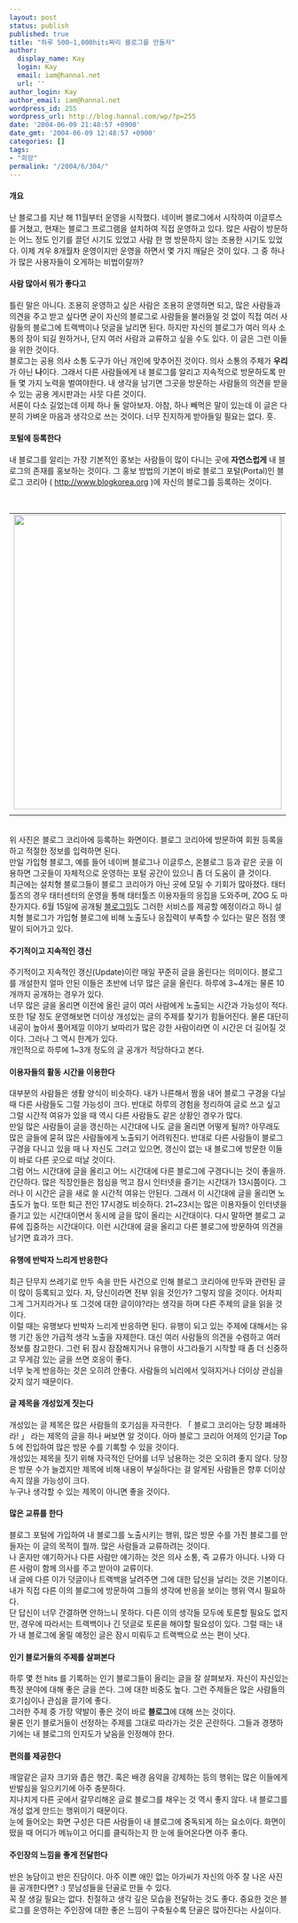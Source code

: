 ```yaml
---
layout: post
status: publish
published: true
title: "하루 500~1,000hits짜리 블로그를 만들자"
author:
  display_name: Kay
  login: Kay
  email: iam@hannal.net
  url: ''
author_login: Kay
author_email: iam@hannal.net
wordpress_id: 255
wordpress_url: http://blog.hannal.com/wp/?p=255
date: '2004-06-09 21:48:57 +0900'
date_gmt: '2004-06-09 12:48:57 +0900'
categories: []
tags:
- "희망"
permalink: "/2004/6/304/"
---
```

<h4>개요</h4>
<p>난 블로그를 지난 해 11월부터 운영을 시작했다. 네이버 블로그에서 시작하여 이글루스를 거쳤고, 현재는 블로그 프로그램을 설치하여 직접 운영하고 있다. 많은 사람이 방문하는 어느 정도 인기를 끌던 시기도 있었고 사람 한 명 방문하지 않는 조용한 시기도 있었다. 이제 겨우 8개월차 운영이지만 운영을 하면서 몇 가지 깨달은 것이 있다. 그 중 하나가 많은 사용자들이 오게하는 비법이랄까?</p>
<p></p>
<h4>사람 많아서 뭐가 좋다고</h4>
<p>틀린 말은 아니다. 조용히 운영하고 싶은 사람은 조용히 운영하면 되고, 많은 사람들과 의견을 주고 받고 싶다면 굳이 자신의 블로그로 사람들을 불러들일 것 없이 직접 여러 사람들의 블로그에 트랙백이나 덧글을 날리면 된다. 하지만 자신의 블로그가 여러 의사 소통의 장이 되길 원하거나, 단지 여러 사람과 교류하고 싶을 수도 있다. 이 글은 그런 이들을 위한 것이다.<br />
블로그는 공용 의사 소통 도구가 아닌 개인에 맞추어진 것이다. 의사 소통의 주체가 <b>우리</b>가 아닌 <b>나</b>이다. 그래서 다른 사람들에게 내 블로그를 알리고 지속적으로 방문하도록 만들 몇 가지 노력을 벌여야한다. 내 생각을 남기면 그곳을 방문하는 사람들의 의견을 받을 수 있는 공용 게시판과는 사뭇 다른 것이다.<br />
서론이 다소 길었는데 이제 하나 둘 알아보자. 아참, 하나 빼먹은 말이 있는데 이 글은 다분히 가벼운 마음과 생각으로 쓰는 것이다. 너무 진지하게 받아들일 필요는 없다. 훗.</p>
<p></p>
<h4>포털에 등록한다</h4>
<p>내 블로그를 알리는 가장 기본적인 홍보는 사람들이 많이 다니는 곳에 <b>자연스럽게</b> 내 블로그의 존재를 홍보하는 것이다. 그 홍보 방법의 기본이 바로 블로그 포털(Portal)인 블로그 코리아 (  <a href="http://www.blogkorea.org" target=_blank>http://www.blogkorea.org</a>  )에 자신의 블로그를 등록하는 것이다. <br />
<center><br />
<table>
<tr>
<td><center><img src="http://blog.hannal.com/tt-attach/0609/040609205411792184/406440.gif" width="483" height="530"/></center></td>
</tr>
<tr>
<td class="centerphoto"> </td>
</tr>
</table>
<p></center><br />
위 사진은 블로그 코리아에 등록하는 화면이다. 블로그 코리아에 방문하여 회원 등록을 하고 적절한 정보를 입력하면 된다.<br />
만일 가입형 블로그, 예를 들어 네이버 블로그나 이글루스, 온블로그 등과 같은 곳을 이용하면 그곳들이 자체적으로 운영하는 포털 공간이 있으니 좀 더 도움이 클 것이다.<br />
최근에는 설치형 블로그들이 블로그 코리아가 아닌 곳에 모일 수 기회가 많아졌다. <span class=key1 onclick=keyword_open('./kview.php?kd=%C5%C2%C5%CD%C5%F8%C1%EE')>태터툴즈</span>의 경우 태터센터의 운영을 통해 <span class=key1 onclick=keyword_open('./kview.php?kd=%C5%C2%C5%CD%C5%F8%C1%EE')>태터툴즈</span> 이용자들의 응집을 도와주며, ZOG 도 마찬가지다. 6월 15일에 공개될 <a href='http://www.blogmeme.com' target='_blank'>블로그밈</a>도 그러한 서비스를 제공할 예정이라고 하니 설치형 블로그가 가입형 블로그에 비해 노출도나 응집력이 부족할 수 있다는 말은 점점 옛말이 되어가고 있다.</p>
<p></p>
<h4>주기적이고 지속적인 갱신</h4>
<p>주기적이고 지속적인 갱신(Update)이란 매일 꾸준히 글을 올린다는 의미이다. 블로그를 개설한지 얼마 안된 이들은 초반에 너무 많은 글을 올린다. 하루에 3~4개는 물론 10개까지 공개하는 경우가 있다.<br />
너무 많은 글을 올리면 이전에 올린 글이 여러 사람에게 노출되는 시간과 가능성이 적다. 또한 1달 정도 운영해보면 더이상 개성있는 글의 주제를 찾기가 힘들어진다. 물론 대단히 내공이 높아서 풀어제낄 이야기 보따리가 많은 강한 사람이라면 이 시간은 더 길어질 것이다. 그러나 그 역시 한계가 있다.<br />
개인적으로 하루에 1~3개 정도의 글 공개가 적당하다고 본다.</p>
<p></p>
<h4>이용자들의 활동 시간을 이용한다</h4>
<p>대부분의 사람들은 생활 양식이 비슷하다. 내가 나른해서 짬을 내어 블로그 구경을 다닐 때 다른 사람들도 그럴 가능성이 크다. 반대로 하루의 경험을 정리하여 글로 쓰고 싶고 그럴 시간적 여유가 있을 때 역시 다른 사람들도 같은 상황인 경우가 많다.<br />
만일 많은 사람들이 글을 갱신하는 시간대에 나도 글을 올리면 어떻게 될까? 아무래도 많은 글들에 묻혀 많은 사람들에게 노출되기 어려워진다. 반대로 다른 사람들이 블로그 구경을 다니고 있을 때 나 자신도 그러고 있으면, 갱신이 없는 내 블로그에 방문한 이들이 바로 다른 곳으로 떠날 것이다.<br />
그럼 어느 시간대에 글을 올리고 어느 시간대에 다른 블로그에 구경다니는 것이 좋을까. 간단하다. 많은 직장인들은 점심을 먹고 잠시 인터넷을 즐기는 시간대가 13시쯤이다. 그러나 이 시간은 글을 새로 쓸 시간적 여유는 안된다. 그래서 이 시간대에 글을 올리면 노출도가 높다. 또한 퇴근 전인 17시경도 비슷하다. 21~23시는 많은 이용자들이 인터넷을 즐기고 있는 시간대이면서 동시에 글을 많이 올리는 시간대이다. 다시 말하면 블로그 교류에 집중하는 시간대이다. 이런 시간대에 글을 올리고 다른 블로그에 방문하여 의견을 남기면 효과가 크다.</p>
<p></p>
<h4>유행에 반박자 느리게 반응한다</h4>
<p>최근 단무지 쓰레기로 만두 속을 만든 사건으로 인해 블로그 코리아에 만두와 관련된 글이 많이 등록되고 있다. 자, 당신이라면 전부 읽을 것인가? 그렇지 않을 것이다. 어차피 그게 그거지라거나 또 그것에 대한 글이야?라는 생각을 하며 다른 주제의 글을 읽을 것이다.<br />
이럴 때는 유행보다 반박자 느리게 반응하면 된다. 유행이 되고 있는 주제에 대해서는 유행 기간 동안 가급적 생각 노출을 자제한다. 대신 여러 사람들의 의견을 수렴하고 여러 정보를 참고한다. 그런 뒤 잠시 잠잠해지거나 유행이 사그라들기 시작할 때 좀 더 신중하고 무게감 있는 글을 쓰면 호응이 좋다.<br />
너무 늦게 반응하는 것은 오히려 안좋다. 사람들의 뇌리에서 잊혀지거나 더이상 관심을 갖지 않기 때문이다.</p>
<p></p>
<h4>글 제목을 개성있게 짓는다</h4>
<p>개성있는 글 제목은 많은 사람들의 호기심을 자극한다. 「 블로그 코리아는 당장 폐쇄하라! 」 라는 제목의 글을 하나 써보면 알 것이다. 아마 블로그 코리아 어제의 인기글 Top 5 에 진입하여 많은 방문 수를 기록할 수 있을 것이다.<br />
개성있는 제목을 짓기 위해 자극적인 단어를 너무 남용하는 것은 오히려 좋지 않다. 당장은 방문 수가 늘겠지만 제목에 비해 내용이 부실하다는 걸 알게된 사람들은 향후 더이상 속지 않을 가능성이 크다.<br />
누구나 생각할 수 있는 제목이 아니면 좋을 것이다.</p>
<p></p>
<h4>많은 교류를 한다</h4>
<p>블로그 포털에 가입하여 내 블로그를 노출시키는 행위, 많은 방문 수를 가진 블로그를 만들자는 이 글의 목적이 뭘까. 많은 사람들과 교류하려는 것이다.<br />
나 혼자만 얘기하거나 다른 사람만 얘기하는 것은 의사 소통, 즉 교류가 아니다. 나와 다른 사람이 함께 의사를 주고 받아야 교류이다.<br />
내 글에 다른 이가 덧글이나 트랙백을 날려주면 그에 대한 답신을 날리는 것은 기본이다. 내가 직접 다른 이의 블로그에 방문하여 그들의 생각에 반응을 보이는 행위 역시 필요하다.<br />
단 답신이 너무 간결하면 안하느니 못하다. 다른 이의 생각들 모두에 토론할 필요도 없지만, 경우에 따라서는 트랙백이나 긴 덧글로 토론을 해야할 필요성이 있다. 그럴 때는 내가 내 블로그에 올릴 예정인 글은 잠시 미뤄두고 트랙백으로 쓰는 편이 낫다.</p>
<p></p>
<h4>인기 블로거들의 주제를 살펴본다</h4>
<p>하루 몇 천 hits 를 기록하는 인기 블로그들이 올리는 글을 잘 살펴보자. 자신이 자신있는 특정 분야에 대해 좋은 글을 쓴다. 그에 대한 비중도 높다. 그런 주제들은 많은 사람들의 호기심이나 관심을 끌기에 좋다.<br />
그러한 주제 중 가장 약발이 좋은 것이 바로 <b>블로그</b>에 대해 쓰는 것이다.<br />
물론 인기 블로거들이 선정하는 주제를 그대로 따라가는 것은 곤란하다. 그들과 경쟁하기에는 내 블로그의 인지도가 낮음을 인정해야 한다.</p>
<p></p>
<h4>편의를 제공한다</h4>
<p>깨알같은 글자 크기와 좁은 행간. 혹은 배경 음악을 강제하는 등의 행위는 많은 이들에게 반발심을 일으키기에 아주 충분하다.<br />
지나치게 다른 곳에서 갈무리해온 글로 블로그를 채우는 것 역시 좋지 않다. 내 블로그를 개성 없게 만드는 행위이기 때문이다.<br />
눈에 들어오는 화면 구성은 다른 사람들이 내 블로그에 중독되게 하는 요소이다. 화면이 떴을 때 어디가 메뉴이고 어디를 클릭하는지 한 눈에 들어온다면 아주 좋다.</p>
<p></p>
<h4>주인장의 느낌을 좋게 전달한다</h4>
<p>반은 농담이고 반은 진담이다. 아주 이쁜 애인 없는 아가씨가 자신의 아주 잘 나온 사진을 공개한다면? :) 뭇남성들을 단골로 만들 수 있다.<br />
꼭 잘 생길 필요는 없다. 친절하고 생각 깊은 모습을 전달하는 것도 좋다. 중요한 것은 블로그를 운영하는 주인장에 대한 좋은 느낌이 구축될수록 단골은 많아진다는 사실이다.</p>
